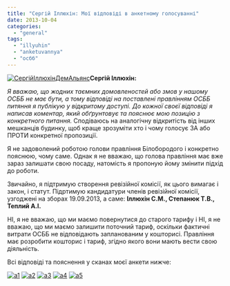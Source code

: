 ```yaml
---
title: "Сергій Іллюхін: Мої відповіді в анкетному голосуванні"
date: 2013-10-04
categories: 
  - "general"
tags: 
  - "illyuhin"
  - "anketuvannya"
  - "осбб"
---
```


[![СергійІллюхінДемАльянс](http://shevchenko4a.brovary.org/wp-content/uploads/2013/10/SergiyIllyuhinDemAlyans.jpg)](http://shevchenko4a.brovary.org/wp-content/uploads/2013/10/SergiyIllyuhinDemAlyans.jpg)**Сергій Іллюхін:**

_Я вважаю, що жодних таємних домовленостей або змов у нашому ОСББ не має бути, а тому відповіді на поставлені правлінням ОСББ питяння я публікую у відкритому доступі. До кожної своєї відповіді я написав коментар, який обґрунтовує та пояснює мою позицію з конкретного питання._ Сподіваюсь на аналогічну відкритість від інших мешканців будинку, щоб краще зрозуміти хто і чому голосує ЗА або ПРОТИ конкретної пропозиції.

Я не задоволений роботою голови правління Білобородого і конкретно пояснюю, чому саме. Однак я не вважаю, що голова правління має вже зараз залишати свою посаду, натомість я пропоную йому змінити підхід до роботи.

Звичайно, я підтримую створення ревізійної комісії, як цього вимагає і закон, і статут. Підртимую кандидатури членів ревізійної комісії, узгоджені на зборах 19.09.2013, а саме: **Іллюхін С.М., Степанюк Т.В., Теплий А.І.**

НІ, я не вважаю, що ми маємо повернутися до старого тарифу і НІ, я не вважаю, що ми маємо залишити поточний тариф, оскільки фактичні витрати ОСББ не відповідають запланованим у кошторисі. Правління має розробити кошторис і тариф, згідно якого вони мають вести свою діяльність.

Всі відповіді та пояснення у сканах моєї анкети нижче: <!--more-->

[![a1](http://shevchenko4a.brovary.org/wp-content/uploads/2013/10/a1-728x1024.jpg)](http://shevchenko4a.brovary.org/wp-content/uploads/2013/10/a1.jpg) [![a2](http://shevchenko4a.brovary.org/wp-content/uploads/2013/10/a2-735x1024.jpg)](http://shevchenko4a.brovary.org/wp-content/uploads/2013/10/a2.jpg) [![a3](http://shevchenko4a.brovary.org/wp-content/uploads/2013/10/a3-719x1024.jpg)](http://shevchenko4a.brovary.org/wp-content/uploads/2013/10/a3.jpg) [![a4](http://shevchenko4a.brovary.org/wp-content/uploads/2013/10/a4-792x1024.jpg)](http://shevchenko4a.brovary.org/wp-content/uploads/2013/10/a4.jpg) [![a5](http://shevchenko4a.brovary.org/wp-content/uploads/2013/10/a5-733x1024.jpg)](http://shevchenko4a.brovary.org/wp-content/uploads/2013/10/a5.jpg)
